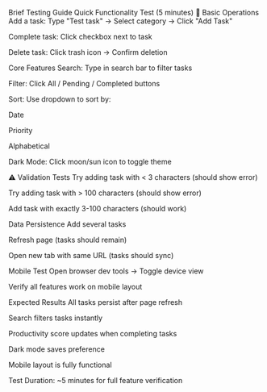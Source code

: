 Brief Testing Guide
Quick Functionality Test (5 minutes)
🔧 Basic Operations
Add a task:
Type "Test task" → Select category → Click "Add Task"

Complete task:
Click checkbox next to task

Delete task:
Click trash icon → Confirm deletion

 Core Features
Search:
Type in search bar to filter tasks

Filter:
Click All / Pending / Completed buttons

Sort:
Use dropdown to sort by:

Date

Priority

Alphabetical

Dark Mode:
Click moon/sun icon to toggle theme

⚠ Validation Tests
Try adding task with < 3 characters (should show error)

Try adding task with > 100 characters (should show error)

Add task with exactly 3-100 characters (should work)

 Data Persistence
Add several tasks

Refresh page (tasks should remain)

Open new tab with same URL (tasks should sync)

 Mobile Test
Open browser dev tools → Toggle device view

Verify all features work on mobile layout

 Expected Results
All tasks persist after page refresh

Search filters tasks instantly

Productivity score updates when completing tasks

Dark mode saves preference

Mobile layout is fully functional

 Test Duration: ~5 minutes for full feature verification
